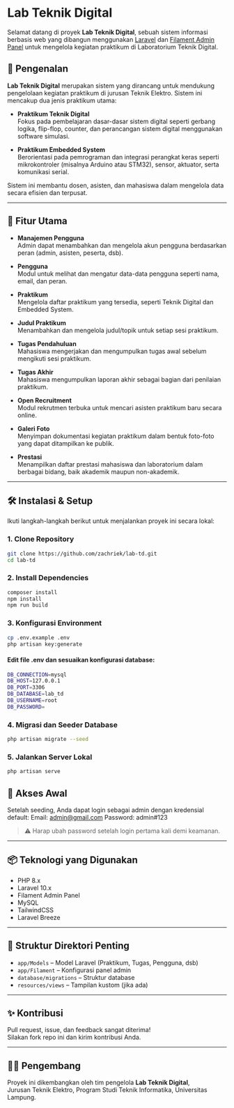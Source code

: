 # Lab Teknik Digital

Selamat datang di proyek **Lab Teknik Digital**, sebuah sistem informasi berbasis web yang dibangun menggunakan [Laravel](https://laravel.com/) dan [Filament Admin Panel](https://filamentphp.com/) untuk mengelola kegiatan praktikum di Laboratorium Teknik Digital.

## 📘 Pengenalan

**Lab Teknik Digital** merupakan sistem yang dirancang untuk mendukung pengelolaan kegiatan praktikum di jurusan Teknik Elektro. Sistem ini mencakup dua jenis praktikum utama:

- **Praktikum Teknik Digital**  
  Fokus pada pembelajaran dasar-dasar sistem digital seperti gerbang logika, flip-flop, counter, dan perancangan sistem digital menggunakan software simulasi.

- **Praktikum Embedded System**  
  Berorientasi pada pemrograman dan integrasi perangkat keras seperti mikrokontroler (misalnya Arduino atau STM32), sensor, aktuator, serta komunikasi serial.

Sistem ini membantu dosen, asisten, dan mahasiswa dalam mengelola data secara efisien dan terpusat.

---

## 🚀 Fitur Utama

- **Manajemen Pengguna**  
  Admin dapat menambahkan dan mengelola akun pengguna berdasarkan peran (admin, asisten, peserta, dsb).

- **Pengguna**  
  Modul untuk melihat dan mengatur data-data pengguna seperti nama, email, dan peran.

- **Praktikum**  
  Mengelola daftar praktikum yang tersedia, seperti Teknik Digital dan Embedded System.

- **Judul Praktikum**  
  Menambahkan dan mengelola judul/topik untuk setiap sesi praktikum.

- **Tugas Pendahuluan**  
  Mahasiswa mengerjakan dan mengumpulkan tugas awal sebelum mengikuti sesi praktikum.

- **Tugas Akhir**  
  Mahasiswa mengumpulkan laporan akhir sebagai bagian dari penilaian praktikum.

- **Open Recruitment**  
  Modul rekrutmen terbuka untuk mencari asisten praktikum baru secara online.

- **Galeri Foto**  
  Menyimpan dokumentasi kegiatan praktikum dalam bentuk foto-foto yang dapat ditampilkan ke publik.

- **Prestasi**  
  Menampilkan daftar prestasi mahasiswa dan laboratorium dalam berbagai bidang, baik akademik maupun non-akademik.

---

## 🛠️ Instalasi & Setup

Ikuti langkah-langkah berikut untuk menjalankan proyek ini secara lokal:

### 1. Clone Repository
```bash
git clone https://github.com/zachriek/lab-td.git
cd lab-td
```

### 2. Install Dependencies
```bash
composer install
npm install
npm run build
```

### 3. Konfigurasi Environment
```bash
cp .env.example .env
php artisan key:generate
```

#### Edit file .env dan sesuaikan konfigurasi database:
```bash
DB_CONNECTION=mysql
DB_HOST=127.0.0.1
DB_PORT=3306
DB_DATABASE=lab_td
DB_USERNAME=root
DB_PASSWORD=
```

### 4. Migrasi dan Seeder Database
```bash
php artisan migrate --seed
```

### 5. Jalankan Server Lokal
```bash
php artisan serve
```

## 🔐 Akses Awal

Setelah seeding, Anda dapat login sebagai admin dengan kredensial default:
Email: admin@gmail.com
Password: admin#123


> ⚠️ Harap ubah password setelah login pertama kali demi keamanan.

---

## 📦 Teknologi yang Digunakan

- PHP 8.x
- Laravel 10.x
- Filament Admin Panel
- MySQL
- TailwindCSS
- Laravel Breeze

---

## 📂 Struktur Direktori Penting

- `app/Models` – Model Laravel (Praktikum, Tugas, Pengguna, dsb)
- `app/Filament` – Konfigurasi panel admin
- `database/migrations` – Struktur database
- `resources/views` – Tampilan kustom (jika ada)

---

## ✨ Kontribusi

Pull request, issue, dan feedback sangat diterima!  
Silakan fork repo ini dan kirim kontribusi Anda.

---

## 👨‍💻 Pengembang

Proyek ini dikembangkan oleh tim pengelola **Lab Teknik Digital**,  
Jurusan Teknik Elektro, Program Studi Teknik Informatika, Universitas Lampung.
